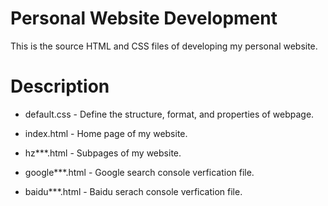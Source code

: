 # Personal Website Development

This is the source HTML and CSS files of developing my personal website.

# Description

* default.css - Define the structure, format, and properties of webpage.

* index.html - Home page of my website.

* hz***.html - Subpages of my website.

* google***.html - Google search console verfication file.

* baidu***.html - Baidu serach console verfication file.
